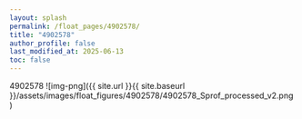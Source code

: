 ```yaml
---
layout: splash
permalink: /float_pages/4902578/
title: "4902578"
author_profile: false
last_modified_at: 2025-06-13
toc: false
---
```

 
4902578
![img-png]({{ site.url }}{{ site.baseurl }}/assets/images/float_figures/4902578/4902578_Sprof_processed_v2.png)